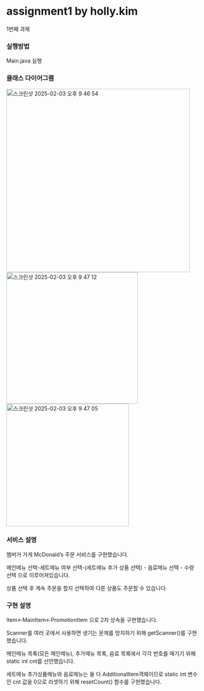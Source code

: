 # assignment1 by holly.kim

1번째 과제

### 실행방법
Main.java 실행  

### 클래스 다이어그램 
<img width="480" alt="스크린샷 2025-02-03 오후 9 46 54" src="https://github.com/user-attachments/assets/7ca1b0f2-a3ed-4684-ab97-0c9590adc2e5" />


<img width="344" alt="스크린샷 2025-02-03 오후 9 47 12" src="https://github.com/user-attachments/assets/2023a40e-8be7-4ee8-817a-4f98d9c329b4" />

<img width="321" alt="스크린샷 2025-02-03 오후 9 47 05" src="https://github.com/user-attachments/assets/d4041fce-f331-470b-bbb2-b1793bb53ee1" />


### 서비스 설명

햄버거 가게 McDonald’s 주문 서비스를 구현했습니다.

메인메뉴 선택-세트메뉴 여부 선택-(세트메뉴 추가 상품 선택) - 음료메뉴 선택 - 수량 선택 으로 이루어져있습니다.

상품 선택 후 계속 주문을 할지 선택하여 다른 상품도 주문할 수 있습니다.

### 구현 설명

Item←MainItem←PromotionItem 으로 2차 상속을 구현했습니다.

Scanner를 여러 곳에서 사용하면 생기는 문제를 방지하기 위해 getScanner()를 구현했습니다. 

메인메뉴 목록(모든 메인메뉴), 추가메뉴 목록, 음료 목록에서 각각 번호를 매기기 위해 static int cnt를 선언했습니다. 

세트메뉴 추가상품메뉴와 음료메뉴는 둘 다 AdditionalItem객체이므로 static int 변수인 cnt 값을 0으로 리셋하기 위해 resetCount() 함수를 구현했습니다.
